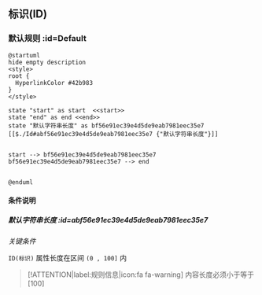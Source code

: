 ## 标识(ID) <!-- {docsify-ignore-all} -->

   

### 默认规则 :id=Default

```plantuml
@startuml
hide empty description
<style>
root {
  HyperlinkColor #42b983
}
</style>

state "start" as start  <<start>>
state "end" as end <<end>>
state "默认字符串长度" as bf56e91ec39e4d5de9eab7981eec35e7 [[$./Id#abf56e91ec39e4d5de9eab7981eec35e7 {"默认字符串长度"}]]


start --> bf56e91ec39e4d5de9eab7981eec35e7 
bf56e91ec39e4d5de9eab7981eec35e7 --> end 


@enduml
```

#### 条件说明

##### 默认字符串长度 :id=abf56e91ec39e4d5de9eab7981eec35e7


*关键条件*


`ID(标识)` 属性长度在区间 `(0 , 100]` 内

> [!ATTENTION|label:规则信息|icon:fa fa-warning]
> 内容长度必须小于等于[100]







